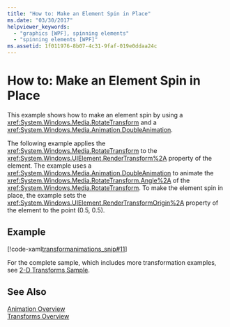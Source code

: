 ```yaml
---
title: "How to: Make an Element Spin in Place"
ms.date: "03/30/2017"
helpviewer_keywords: 
  - "graphics [WPF], spinning elements"
  - "spinning elements [WPF]"
ms.assetid: 1f011976-8b07-4c31-9faf-019e0ddaa24c
---
```

# How to: Make an Element Spin in Place
This example shows how to make an element spin by using a <xref:System.Windows.Media.RotateTransform> and a <xref:System.Windows.Media.Animation.DoubleAnimation>.  
  
 The following example applies the <xref:System.Windows.Media.RotateTransform> to the <xref:System.Windows.UIElement.RenderTransform%2A> property of the element. The example uses a <xref:System.Windows.Media.Animation.DoubleAnimation> to animate the <xref:System.Windows.Media.RotateTransform.Angle%2A> of the <xref:System.Windows.Media.RotateTransform>. To make the element spin in place, the example sets the <xref:System.Windows.UIElement.RenderTransformOrigin%2A> property of the element to the point (0.5, 0.5).  
  
## Example  
 [!code-xaml[transformanimations_snip#11](../../../../samples/snippets/xaml/VS_Snippets_Wpf/transformanimations_snip/XAML/RotateAboutCenterExample.xaml#11)]  
  
 For the complete sample, which includes more transformation examples, see [2-D Transforms Sample](http://go.microsoft.com/fwlink/?LinkID=158252).  
  
## See Also  
 [Animation Overview](../../../../docs/framework/wpf/graphics-multimedia/animation-overview.md)  
 [Transforms Overview](../../../../docs/framework/wpf/graphics-multimedia/transforms-overview.md)
